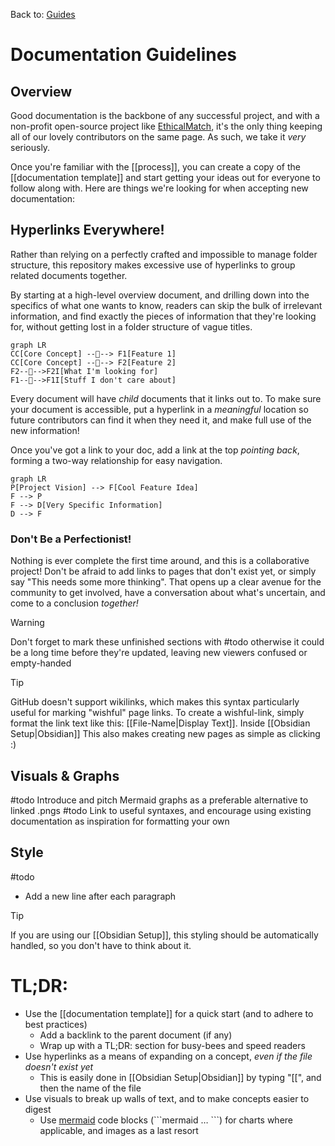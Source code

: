 Back to: [Guides](Guides.md)
# Documentation Guidelines
## Overview
Good documentation is the backbone of any successful project, and with a non-profit open-source project like [EthicalMatch](ATLAS/EthicalMatch%20Docs/README.md), it's the only thing keeping all of our lovely contributors on the same page. As such, we take it *very* seriously.

Once you're familiar with the [[process]], you can create a copy of the [[documentation template]] and start getting your ideas out for everyone to follow along with. Here are things we're looking for when accepting new documentation:

## Hyperlinks Everywhere!
Rather than relying on a perfectly crafted and impossible to manage folder structure, this repository makes excessive use of hyperlinks to group related documents together.

By starting at a high-level overview document, and drilling down into the specifics of what one wants to know, readers can skip the bulk of irrelevant information, and find exactly the pieces of information that they're looking for, without getting lost in a folder structure of vague titles.
```mermaid
graph LR
CC[Core Concept] --🔗--> F1[Feature 1]
CC[Core Concept] --🔗--> F2[Feature 2]
F2--🔗-->F2I[What I'm looking for]
F1--🔗-->F1I[Stuff I don't care about]
```

Every document will have *child* documents that it links out to. To make sure your document is accessible, put a hyperlink in a *meaningful* location so future contributors can find it when they need it, and make full use of the new information!

Once you've got a link to your doc, add a link at the top *pointing back*, forming a two-way relationship for easy navigation.
```mermaid
graph LR
P[Project Vision] --> F[Cool Feature Idea]
F --> P
F --> D[Very Specific Information]
D --> F
```
### Don't Be a Perfectionist!
Nothing is ever complete the first time around, and this is a collaborative project! Don't be afraid to add links to pages that don't exist yet, or simply say "This needs some more thinking". That opens up a clear avenue for the community to get involved, have a conversation about what's uncertain, and come to a conclusion *together!*

> [!Warning]
> Don't forget to mark these unfinished sections with \#todo otherwise it could be a long time before they're updated, leaving new viewers confused or empty-handed

> [!Tip]
> GitHub doesn't support wikilinks, which makes this syntax particularly useful for marking "wishful" page links. To create a wishful-link, simply format the link text like this: \[\[File-Name|Display Text]]. Inside [[Obsidian Setup|Obsidian]] This also makes creating new pages as simple as clicking :)

## Visuals & Graphs
#todo Introduce and pitch Mermaid graphs as a preferable alternative to linked .pngs
#todo Link to useful syntaxes, and encourage using existing documentation as inspiration for formatting your own

## Style
#todo 
- Add a new line after each paragraph

> [!Tip]
> If you are using our [[Obsidian Setup]], this styling should be automatically handled, so you don't have to think about it.

# TL;DR:
- Use the [[documentation template]] for a quick start (and to adhere to best practices)
	- Add a backlink to the parent document (if any)
	- Wrap up with a TL;DR: section for busy-bees and speed readers
- Use hyperlinks as a means of expanding on a concept, *even if the file doesn't exist yet*
	- This is easily done in [[Obsidian Setup|Obsidian]] by typing "\[\[", and then the name of the file
- Use visuals to break up walls of text, and to make concepts easier to digest
	- Use [mermaid](https://jojozhuang.github.io/tutorial/mermaid-cheat-sheet/) code blocks (\`\`\`mermaid … \`\`\`) for charts where applicable, and images as a last resort